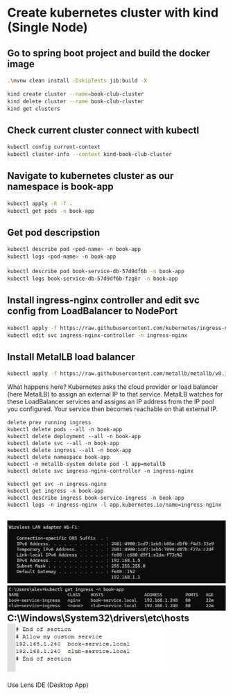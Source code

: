 # Create kubernetes cluster with kind (Single Node)

## Go to spring boot project and build the docker image
```bash
.\mvnw clean install -DskipTests jib:build -X
```

``` bash
kind create cluster --name=book-club-cluster
kind delete cluster --name book-club-cluster
kind get clusters
```
## Check current cluster connect with kubectl
```bash
kubectl config current-context
kubectl cluster-info --context kind-book-club-cluster
```
## Navigate to kubernetes cluster as our namespace is book-app
```bash
kubectl apply -R -f .
kubectl get pods -n book-app  
```
## Get pod descripstion
```bash
kubectl describe pod <pod-name> -n book-app
kubectl logs <pod-name> -n book-app

kubectl describe pod book-service-db-57d9df6b -n book-app
kubectl logs book-service-db-57d9df6b-fzg8r -n book-app
```
## Install ingress-nginx controller and edit svc config from LoadBalancer to NodePort
```bash
kubectl apply -f https://raw.githubusercontent.com/kubernetes/ingress-nginx/controller-v1.10.1/deploy/static/provider/cloud/deploy.yaml
kubectl edit svc ingress-nginx-controller -n ingress-nginx
```
## Install MetalLB load balancer
```bash
kubectl apply -f https://raw.githubusercontent.com/metallb/metallb/v0.13.10/config/manifests/metallb-native.yaml
```

What happens here?
Kubernetes asks the cloud provider or load balancer (here MetalLB) to assign an external IP to that service.
MetalLB watches for these LoadBalancer services and assigns an IP address from the IP pool you configured.
Your service then becomes reachable on that external IP.

```shell
delete prev running ingress
kubectl delete pods --all -n book-app
kubectl delete deployment --all -n book-app
kubectl delete svc --all -n book-app 
kubectl delete ingress --all -n book-app
kubectl delete namespace book-app
kubectl -n metallb-system delete pod -l app=metallb
kubectl delete svc ingress-nginx-controller -n ingress-nginx
```

```shell
kubectl get svc -n ingress-nginx
kubectl get ingress -n book-app
kubectl describe ingress book-service-ingress -n book-app
kubectl logs -n ingress-nginx -l app.kubernetes.io/name=ingress-nginx
```

![img.png](ip_config.png)
![img_1.png](check_external_ip.png)
C:\Windows\System32\drivers\etc\hosts
![img.png](update_config.png)
---
Use Lens IDE (Desktop App)